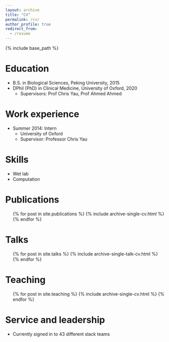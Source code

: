 ```yaml
---
layout: archive
title: "CV"
permalink: /cv/
author_profile: true
redirect_from:
  - /resume
---
```


{% include base_path %}

Education
======
* B.S. in Biological Sciences, Peking University, 2015
* DPhil (PhD) in Clinical Medicine, University of Oxford, 2020
  * Supervisors: Prof Chris Yau, Prof Ahmed Ahmed


Work experience
======
* Summer 2014: Intern
  * University of Oxford
  * Supervisor: Professor Chris Yau

Skills
======
* Wet lab
* Computation

Publications
======
  <ul>{% for post in site.publications %}
    {% include archive-single-cv.html %}
  {% endfor %}</ul>
  
Talks
======
  <ul>{% for post in site.talks %}
    {% include archive-single-talk-cv.html %}
  {% endfor %}</ul>
  
Teaching
======
  <ul>{% for post in site.teaching %}
    {% include archive-single-cv.html %}
  {% endfor %}</ul>
  
Service and leadership
======
* Currently signed in to 43 different slack teams

